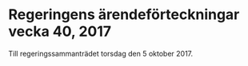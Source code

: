 # Regeringens ärendeförteckningar vecka 40, 2017

Till regeringssammanträdet torsdag den 5 oktober 2017\.
